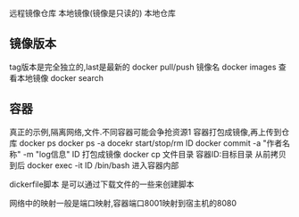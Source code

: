 远程镜像仓库
本地镜像(镜像是只读的)
本地仓库
## 镜像版本
tag版本是完全独立的,last是最新的
docker pull/push 镜像名
docker images 查看本地镜像
docker search

## 容器
真正的示例,隔离网络,文件.不同容器可能会争抢资源1
容器打包成镜像,再上传到仓库
docker ps
docker ps -a
docekr start/stop/rm ID
docker commit -a "作者名称" -m "log信息" ID 打包成镜像
docker cp 文件目录 容器ID:目标目录   从前拷贝到后
docker exec -it ID /bin/bash  进入容器内部

dickerfile脚本 是可以通过下载文件的一些来创建脚本

网络中的映射一般是端口映射,容器端口8001映射到宿主机的8080